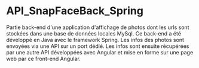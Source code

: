 # API_SnapFaceBack_Spring

Partie back-end d'une application d'affichage de photos dont les urls sont stockées dans une base de données locales MySql.
Ce back-end a été développé en Java avec le framework Spring. Les infos des photos sont envoyées via une API sur un port dédié. Les infos sont ensuite récupérées par une autre API développées avec Angular et mise en forme sur une page web par ce front-end Angular.
